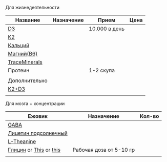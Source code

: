

Для жизнедеятельности

| Название                                                                                                                                                                                                                                                                                                                                                                                                                                                                                                                                                                                                                                                                                                                                                              | Назначение | Прием         | Цена |
| --------------------------------------------------------------------------------------------------------------------------------------------------------------------------------------------------------------------------------------------------------------------------------------------------------------------------------------------------------------------------------------------------------------------------------------------------------------------------------------------------------------------------------------------------------------------------------------------------------------------------------------------------------------------------------------------------------------------------------------------------------------------- | ---------- | ------------- | ---- |
| [D3](https://www.ozon.ru/product/vitamin-d3-5000-me-kapsuly-dlya-zdorovya-i-immuniteta-180-sht-1617382526/?advert=AAsBzWWZlsxQm8TBadrkRWxadTyqjShUJY1MENjyhFbKHRwNfkIKXA-CKqRzHPu4bu2taM_LXvlhWuz8EbFjIF0qJ_pvphePvTAhulkeoP-CBZ_cyWuP3HxBVESz4_q-celfQ7KmxhGJeMUfEPkjKrDvTCOe_pVVhs49lduPeeo09KaiSzCLSg8HqVJqv9Lkmm0cYkWzyiet21e1NKYans8V77QeYsCr7WeK_8GT9dSUMWA-NC9Cp0mx1oH7EIDtiko-Ys6hmEkSGqoi9MX7MOElni9ee6Rl3sIHI3_prKSIorSuxr4kugVWaa0gieC5vZXrtIPvFAP_IHZPQCGSfJqU8Jjj-WTwjaje4GG6J3qZJunxynyptSsMfGnKrfWU2yoER-65Jz138mpKa4OBaSOlABmgmShub7seZH0IgtwUcYUAmuy18bAfSMkG9Qp2ERKn4As3sI-G69ZxT2z74f8yqu6a77kARGBRiBLHnUIGEQWFxmr7kRIbEjM3&avtc=1&avte=4&avts=1733952029&keywords=d3+%D0%B2%D0%B8%D1%82%D0%B0%D0%BC%D0%B8%D0%BD&reviewsVariantMode=2&tab=reviews) |            | 10.000 в день |      |
| [K2](https://www.ozon.ru/product/vitamin-k2-mk-7-120-mkg-dlya-zubov-sustavov-serdtsa-120-kapsul-1358453062/?advert=AAsBKxmJSNAOwQcqb-U3wz3wlrqYvg69-m3Fxb_y_YjdDunpq_skdCSZ4K-L6tYEqhMKx9yGsZphsXeZ_5RT3TcMQ1E0uyc5q3U5vFFlyG1ltW-VC2J9TVna4lh7dPTiCO4hTVDccm0IfG3P6DnSJpYKEaSRN_gybiBOd_S7fVfLBlDW1RFXkrA6HoNeFNADgWo984hlIDvBz5vLM8TzX7b50jJc6agiYsO3PlCerme6GMu2aEhsEi89oX1GP4Qg_2Kkh_teQre8I1YBRSDVH5hLBH7Z6rYCqhrIzJTNGrdN5cRkMVZaHS20vevPjuu2ZgrQ66XcTnqapEhPSnqsRcayllGRINahrcOtv7-Za52eGVnXRvEbI89U35cmkKS6SATVhJqwFY-wIJBBh2mNUic6UxwhYW3OmFeZP1npEnjs6RmxrTViT820NWNbtiADmfOepBnO-InFQD6c4FiXt39p2lnZ0tRmziTNdkh42nD_KtaR4TSkXuLiDJqPmK4ElQ&avtc=1&avte=4&avts=1733953566&keywords=k2+%D0%B2%D0%B8%D1%82%D0%B0%D0%BC%D0%B8%D0%BD&tab=reviews)               |            |               |      |
| [Кальций](https://www.ozon.ru/product/kaltsiya-tsitrat-naturalsupp-calcium-citrate-naturalsupp-kapsuly-po-890-mg-167643543/?advert=AAsB7gmBPLKtS0zvAs26R-D7tk7G0B97m6gzWbffhsOnX3V9dqAYGAkd6GcJUzZVXYDebT009EHiBrYAdZjXdC3mvyDmQg1zaNyrPZtaT_VtxNeXmPlsnQkwhBKsyqoWu_007ZM3_QYHKj1VhQwtmWe5IJ0FVeHRAvPTrHAuArKGs2GsLaoLuLLlHc9ty-pJ35G0PkGz55u4KQa4FfuBFFlqDpFMM4TtAQHMmT9utVeJ4FpHegEcACkenVFPJ5rd1jU8rXmIW-cPNu6ND_czr415NTVQQEjtRiooAum3vn4XtjPyecs8wDDE6Fgp798jZjoY0rapAxdBgQ2DnQmeJaQ9FIAAWWimeZ3wbn4TXEIbsCiu3WWbUe0P_zsh_QgMcmHvtQMs3XeeTE19jl-5JSVEgc_fXtOieXQuo1IVhlFJCTgDv7MucN9NEQtnGXWQaBdtNk5k8nhxYEqg1jDE0eZKgMWKHZjpApVZfL9m74PYidlGr0yUg0S9knpl&avtc=1&avte=4&avts=1733951997&keywords=%D0%BA%D0%B0%D0%BB%D1%8C%D1%86%D0%B8%D0%B9)                    |            |               |      |
| [Магний(B6)](https://www.ozon.ru/product/magniy-helat-100-mg-high-absorption-magnesium-doctor-s-best-120-tabletok-977489366/)                                                                                                                                                                                                                                                                                                                                                                                                                                                                                                                                                                                                                                         |            |               |      |
| [TraceMinerals](https://www.ozon.ru/product/mineralnyy-kompleks-96-portsiy-v-forme-kapel-trace-minerals-237ml-1596681813/?asb2=aW2XwD-vO2Sl8IPCR0CFxIv7axkZ1blk0qy_YYGJqg7UTV4czdDC9mvjC1_OxvaHUlx6Ma1tjQE_alXqVwPjSA&from_sku=1596686886&oos_search=false)                                                                                                                                                                                                                                                                                                                                                                                                                                                                                                           |            |               |      |
| Протеин                                                                                                                                                                                                                                                                                                                                                                                                                                                                                                                                                                                                                                                                                                                                                               |            | 1-2 скупа     |      |
|                                                                                                                                                                                                                                                                                                                                                                                                                                                                                                                                                                                                                                                                                                                                                                       |            |               |      |
| Дополнительно                                                                                                                                                                                                                                                                                                                                                                                                                                                                                                                                                                                                                                                                                                                                                         |            |               |      |
| [K2+D3](https://www.ozon.ru/product/vitamin-d-d3-d3-5000-me-k2-100-mkg-mishido-120-kapsul-mk-7-vitamin-d-3-holekaltsiferol-kompleks-1403590581/?asb=95ueqrY4a2ysg6zOnCEupEjsW%252FuOftazoVn6o50bJe0%253D&asb2=lceNTrdLuQIzDYDE30A2E8jHHiiczEYUFS6oHWR1ARqOxILfNS54khkpq-sEQVZOEjp7SW-SFhvvRJdY4xr4Rg&avtc=1&avte=4&avts=1733952031&keywords=d3+%D0%B2%D0%B8%D1%82%D0%B0%D0%BC%D0%B8%D0%BD)                                                                                                                                                                                                                                                                                                                                                                            |            |               |      |
|                                                                                                                                                                                                                                                                                                                                                                                                                                                                                                                                                                                                                                                                                                                                                                       |            |               |      |


Для мозга + концентрации

| Ежовик                                                                                                                                                                                                                                                                                                                                                                                                                                                                                                                                                                                                                                                                                                                                                                                                                                                                                                                                                                                                                                                                                                                                                  | Назначение              | Кол-во |
| ------------------------------------------------------------------------------------------------------------------------------------------------------------------------------------------------------------------------------------------------------------------------------------------------------------------------------------------------------------------------------------------------------------------------------------------------------------------------------------------------------------------------------------------------------------------------------------------------------------------------------------------------------------------------------------------------------------------------------------------------------------------------------------------------------------------------------------------------------------------------------------------------------------------------------------------------------------------------------------------------------------------------------------------------------------------------------------------------------------------------------------------------------- | ----------------------- | ------ |
| [GABA](https://www.ozon.ru/product/gaba-gaba-s-vitaminom-b6-500-mg-100-kapsul-uspokaivaet-nervnuyu-sistemu-1589953992/)                                                                                                                                                                                                                                                                                                                                                                                                                                                                                                                                                                                                                                                                                                                                                                                                                                                                                                                                                                                                                                 |                         |        |
| [Лицетин подсолнечный](https://www.ozon.ru/product/letsitin-podsolnechnika-podsolnechnyy-2000-mg-150-kapsul-bad-sunflower-lecithin-mishido-vitaminy-709315187/)                                                                                                                                                                                                                                                                                                                                                                                                                                                                                                                                                                                                                                                                                                                                                                                                                                                                                                                                                                                         |                         |        |
| [L-Theanine](https://www.ozon.ru/product/teanin-200-mg-l-teanin-dlya-kontsentratsii-uluchsheniya-pamyati-uspokoitelnoe-dlya-vzroslyh-336838407/)                                                                                                                                                                                                                                                                                                                                                                                                                                                                                                                                                                                                                                                                                                                                                                                                                                                                                                                                                                                                        |                         |        |
| [Глицин](https://www.ozon.ru/product/glitsin-proglitsin-bady-vitaminy-dlya-mozga-nervnoy-sistemy-i-horoshego-sna-800-mg-90-kapsul-256499007/?advert=AAsBT7DLJ8s_4TgFU7rExBg-Y8WahYtPwUEuDPJ8Oiuk0bq8h-LmTOurjAFE-ap16AVSEcF8SehBnRb0VYncACaqqB0TacS8_JTuH_3zOmf_GE0ZWTm7SDwJWuBQbOvmfjG2Ct1qbMCT3ycysQmpcTIOhoMfC9YFjEwaW2BLbPlxYFR8v_WJqcBcy1DpN_9YyMkAoxnxj-7orG1nw_AjMHbP97hEPyhib2hLdug53GPRZ9AfcGKiBk1Eeqsahxj8aXf0mvBvv1FxlrE0zihJsGQjSRhjrlV_k-NktktdqjBbU0-QGnxX0Q3YSGJ2C5h7UO2-qrytmVu2YaeZCo5mJV_l8nwEFrZ7-oUuZoNS0UvPPhek6Ia3l2q3qFc-hFRGcDgL0tzoZqTosQCtzdrSpin-mHl7VTXY_yTfI0DFA7qintckO9fKFjjlvr2taeE9ICcPF5IUJS5vdkuq8XTzTySyGNEqee5jIdftLxlRczNZqRyAhjglLGycww&avtc=1&avte=4&avts=1733953835&keywords=%D0%B3%D0%BB%D0%B8%D1%86%D0%B8%D0%BD) or [This](https://www.ozon.ru/product/glitsin-mishido-glycine-1000-mg-60-kapsul-aminokisloty-dlya-mozga-i-pamyati-1576110092/?asb=%252B97J4i6BCIORajRZpgonLRtIGMXQX%252BBKGioZ37yacFA%253D&asb2=k_v2_9YGlqolxZG6aodfezwgfQMXBIraoEg_lneuhWzu9K7Tzz-Pw1gdsp2N9zWGQJvtJIpk5sQqXWBQKMVthA&avtc=1&avte=4&avts=1733954188&keywords=%D0%B3%D0%BB%D0%B8%D1%86%D0%B8%D0%BD&tab=reviews) or [this]() | Рабочая доза от 5-10 гр |        |
|                                                                                                                                                                                                                                                                                                                                                                                                                                                                                                                                                                                                                                                                                                                                                                                                                                                                                                                                                                                                                                                                                                                                                         |                         |        |
